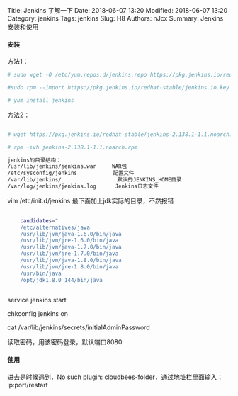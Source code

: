 Title: Jenkins 了解一下
Date: 2018-06-07 13:20
Modified: 2018-06-07 13:20
Category: jenkins
Tags: jenkins
Slug: H8
Authors: nJcx
Summary: Jenkins 安装和使用

#### 安装
方法1：

```bash
# sudo wget -O /etc/yum.repos.d/jenkins.repo https://pkg.jenkins.io/redhat-stable/jenkins.repo

#sudo rpm --import https://pkg.jenkins.io/redhat-stable/jenkins.io.key

# yum install jenkins

```

方法2：

```bash

# wget https://pkg.jenkins.io/redhat-stable/jenkins-2.138.1-1.1.noarch.rpm

# rpm -ivh jenkins-2.138.1-1.1.noarch.rpm
```

```bash
jenkins的目录结构：
/usr/lib/jenkins/jenkins.war     WAR包 
/etc/sysconfig/jenkins       　　 配置文件
/var/lib/jenkins/        　　　　   默认的JENKINS_HOME目录
/var/log/jenkins/jenkins.log      Jenkins日志文件
```
 vim /etc/init.d/jenkins 最下面加上jdk实际的目录，不然报错

```bash
 
	candidates="
	/etc/alternatives/java
	/usr/lib/jvm/java-1.6.0/bin/java
	/usr/lib/jvm/jre-1.6.0/bin/java
	/usr/lib/jvm/java-1.7.0/bin/java
	/usr/lib/jvm/jre-1.7.0/bin/java
	/usr/lib/jvm/java-1.8.0/bin/java
	/usr/lib/jvm/jre-1.8.0/bin/java
	/usr/bin/java
	/opt/jdk1.8.0_144/bin/java
	
```

service jenkins start

chkconfig jenkins on

cat /var/lib/jenkins/secrets/initialAdminPassword

读取密码，用该密码登录，默认端口8080


#### 使用

进去是时候遇到，No such plugin: cloudbees-folder，通过地址栏里面输入：ip:port/restart


